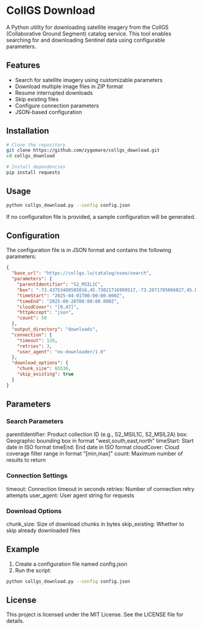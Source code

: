 # CollGS Download
A Python utility for downloading satellite imagery from the CollGS (Collaborative Ground Segment) catalog service. This tool enables searching for and downloading Sentinel data using configurable parameters.
## Features

* Search for satellite imagery using customizable parameters
* Download multiple image files in ZIP format
* Resume interrupted downloads
* Skip existing files
* Configure connection parameters
* JSON-based configuration


## Installation

```bash
# Clone the repository
git clone https://github.com/zygomare/collgs_download.git
cd collgs_download

# Install dependencies
pip install requests
```
## Usage

```bash
python collgs_download.py --config config.json
```
If no configuration file is provided, a sample configuration will be generated.

## Configuration

The configuration file is in JSON format and contains the following parameters:
```json
{
  "base_url": "https://collgs.lu/catalog/oseo/search",
  "parameters": {
    "parentIdentifier": "S2_MSIL1C",
    "box": "-73.43753408585016,45.73021716999517,-73.2071785066827,45.898202104983724",
    "timeStart": "2025-04-01T00:00:00.000Z",
    "timeEnd": "2025-08-26T00:00:00.000Z",
    "cloudCover": "[0,47]",
    "httpAccept": "json",
    "count": 50
  },
  "output_directory": "downloads",
  "connection": {
    "timeout": 120,
    "retries": 3,
    "user_agent": "eo-downloader/1.0"
  },
  "download_options": {
    "chunk_size": 65536,
    "skip_existing": true
  }
}
```
## Parameters

### Search Parameters
parentIdentifier: Product collection ID (e.g., S2_MSIL1C, S2_MSIL2A)
box: Geographic bounding box in format "west,south,east,north"
timeStart: Start date in ISO format
timeEnd: End date in ISO format
cloudCover: Cloud coverage filter range in format "[min,max]"
count: Maximum number of results to return

### Connection Settings
timeout: Connection timeout in seconds
retries: Number of connection retry attempts
user_agent: User agent string for requests

### Download Options
chunk_size: Size of download chunks in bytes
skip_existing: Whether to skip already downloaded files

## Example
1. Create a configuration file named config.json
2. Run the script:

```bash
python collgs_download.py --config config.json
```

## License
This project is licensed under the MIT License. See the LICENSE file for details.